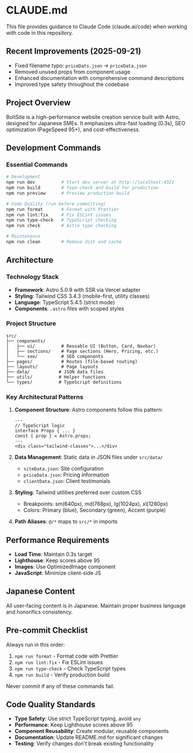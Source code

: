 # CLAUDE.md

This file provides guidance to Claude Code (claude.ai/code) when working with code in this repository.

## Recent Improvements (2025-09-21)

- Fixed filename typo: `priceDats.json` → `priceData.json`
- Removed unused props from component usage
- Enhanced documentation with comprehensive command descriptions
- Improved type safety throughout the codebase

## Project Overview

BoltSite is a high-performance website creation service built with Astro, designed for Japanese SMEs. It emphasizes ultra-fast loading (0.3s), SEO optimization (PageSpeed 95+), and cost-effectiveness.

## Development Commands

### Essential Commands

```bash
# Development
npm run dev          # Start dev server at http://localhost:4321
npm run build        # Type-check and build for production
npm run preview      # Preview production build

# Code Quality (run before committing)
npm run format       # Format with Prettier
npm run lint:fix     # Fix ESLint issues
npm run type-check   # TypeScript checking
npm run check        # Astro type checking

# Maintenance
npm run clean        # Remove dist and cache
```

## Architecture

### Technology Stack

- **Framework**: Astro 5.0.9 with SSR via Vercel adapter
- **Styling**: Tailwind CSS 3.4.3 (mobile-first, utility classes)
- **Language**: TypeScript 5.4.5 (strict mode)
- **Components**: `.astro` files with scoped styles

### Project Structure

```
src/
├── components/
│   ├── ui/          # Reusable UI (Button, Card, Navbar)
│   ├── sections/    # Page sections (Hero, Pricing, etc.)
│   └── seo/         # SEO components
├── pages/           # Routes (file-based routing)
├── layouts/         # Page layouts
├── data/           # JSON data files
├── utils/          # Helper functions
└── types/          # TypeScript definitions
```

### Key Architectural Patterns

1. **Component Structure**: Astro components follow this pattern:

   ```astro
   ---
   // TypeScript logic
   interface Props { ... }
   const { prop } = Astro.props;
   ---
   <div class="tailwind-classes">...</div>
   ```

2. **Data Management**: Static data in JSON files under `src/data/`
   - `siteData.json`: Site configuration
   - `priceData.json`: Pricing information
   - `clientData.json`: Client testimonials

3. **Styling**: Tailwind utilities preferred over custom CSS
   - Breakpoints: sm(640px), md(768px), lg(1024px), xl(1280px)
   - Colors: Primary (blue), Secondary (green), Accent (purple)

4. **Path Aliases**: `@/*` maps to `src/*` in imports

## Performance Requirements

- **Load Time**: Maintain 0.3s target
- **Lighthouse**: Keep scores above 95
- **Images**: Use OptimizedImage component
- **JavaScript**: Minimize client-side JS

## Japanese Content

All user-facing content is in Japanese. Maintain proper business language and honorifics consistency.

## Pre-commit Checklist

Always run in this order:

1. `npm run format` - Format code with Prettier
2. `npm run lint:fix` - Fix ESLint issues
3. `npm run type-check` - Check TypeScript types
4. `npm run build` - Verify production build

Never commit if any of these commands fail.

## Code Quality Standards

- **Type Safety**: Use strict TypeScript typing, avoid `any`
- **Performance**: Keep Lighthouse scores above 95
- **Component Reusability**: Create modular, reusable components
- **Documentation**: Update README.md for significant changes
- **Testing**: Verify changes don't break existing functionality
